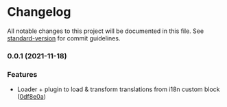 # Changelog

All notable changes to this project will be documented in this file. See [standard-version](https://github.com/conventional-changelog/standard-version) for commit guidelines.

### 0.0.1 (2021-11-18)


### Features

* Loader + plugin to load & transform translations from i18n custom block ([0df8e0a](https://github.com/retailcrm/vue-formulario/commit/0df8e0a7455119689c8ac6fb842008bdd6f01159))

